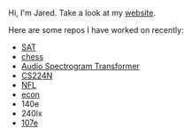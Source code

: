 Hi, I'm Jared. Take a look at my [website](https://jaredweissberg.com).

Here are some repos I have worked on recently:
* [SAT](https://github.com/weissbergj/SAT)
* [chess](https://github.com/weissbergj/chess)
* [Audio Spectrogram Transformer](https://github.com/poojasethi/ast-speech)
* [CS224N](https://github.com/weissbergj/CS224N)
* [NFL](https://github.com/weissbergj/NFL)
* [econ](https://github.com/weissbergj/econ)
* 140e
* 240lx
* [107e](https://github.com/weissbergj/CS107E-personal)
